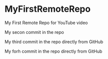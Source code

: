 # MyFirstRemoteRepo
My First Remote Repo for YouTube video

My secon commit in the repo

My third commit in the repo directly from GitHub

My forh commit in the repo directly from GitHub
